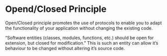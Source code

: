 # Opend/Closed Principle

Open/Closed principle promotes the use of protocols to enable you to adapt the functionality of your application without changing the existing code.

“Software entities (classes, modules, functions, etc.) should be open for extension, but closed for modification.”
This is such an entity can allow it’s behaviour to be changed without altering it’s source code.
